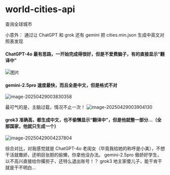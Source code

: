 <!--

 * @Author: Lao Qiao
 * @Date: 2025-04-28 22:42:37
 * @LastEditTime: 2025-04-29 00:47:23
 * @LastEditors: Lao Qiao
 * @FilePath: /world-cities-api/README.md
 * 我秃了，但我更强了~
   -->

# world-cities-api

查询全球城市

小意外：
通过让 ChatGPT 和 grok 还有 gemini 把 cities.min.json 生成中英文对照表发现

#### ChatGPT-4o 最有思路，一开始完成得很好，但是不爱费脑子，有的直接显示“翻译中”

![图片](https://laoqiao.oss-cn-beijing.aliyuncs.com/picgo/20250429003553.png?x-oss-process=style/shuiyin)

#### gemini-2.5pro 速度最快，而且全是中文，但是格式不对

![image-20250429003830358](https://laoqiao.oss-cn-beijing.aliyuncs.com/picgo/image-20250429003830358.png?x-oss-process=style/shuiyin)

最可气的是，主脑过载，情况不止一次！
![image-20250429003904130](https://laoqiao.oss-cn-beijing.aliyuncs.com/picgo/image-20250429003904130.png?x-oss-process=style/shuiyin)

#### grok3 准确高，都生成中文，也不偷懒显示“翻译中”，但是他就整一部分…（全部国家，他就只生成一个）

![image-20250429004237804](https://laoqiao.oss-cn-beijing.aliyuncs.com/picgo/image-20250429004237804.png?x-oss-process=style/shuiyin)

综合对比，对我感觉就是
ChatGPT-4o 老闺女（毕竟我给她的称呼是小美），不想干活就撒娇，还明目张胆的偷懒，你拿他没办法。
gemini-2.5pro 傲娇好学生，以不高兴直接给你撂担子，还特么退出账号！？
grok3 地主家傻儿子，能干肯干就是干不明白…

